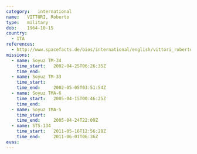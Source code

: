 ```yaml
---
category:	international
name:	VITTORI, Roberto
type:	military
dob:	1964-10-15
country:
  - ITA
references:
  - http://www.spacefacts.de/bios/international/english/vittori_roberto.htm
missions:
  - name: Soyuz TM-34
    time_start:   2002-04-25T06:26:35Z
    time_end:     
  - name: Soyuz TM-33
    time_start:   
    time_end:     2002-05-05T03:51:54Z
  - name: Soyuz TMA-6
    time_start:   2005-04-15T00:46:25Z
    time_end:     
  - name: Soyuz TMA-5
    time_start:   
    time_end:     2005-04-24T22:09Z
  - name: STS-134
    time_start:   2011-05-16T12:56:28Z
    time_end:     2011-06-01T06:36Z
evas:
---
```

